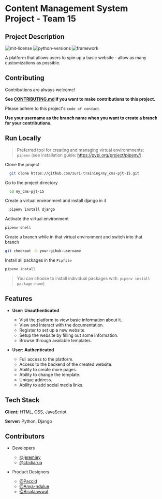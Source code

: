 # Content Management System Project - Team 15

## Project Description

![mit-license](https://img.shields.io/badge/license-MIT-brightgreen) ![python-versions](https://img.shields.io/badge/python-3.7%20%7C%203.8%20%7C%203.9%20%7C%203.10-blue) ![framework](https://img.shields.io/badge/framework-django-blue)

A platform that allows users to spin up a basic website - allow as many customizations as possible.

## Contributing

Contributions are always welcome!

**See [CONTRIBUTING.md](https://github.com/zuri-training/my_cms-pjt-15/blob/main/CONTRIBUTING.md) if you want to make contributions to this project.**

Please adhere to this project's `code of conduct`.

**Use your username as the branch name when you want to create a branch for your contributions.**


## Run Locally

> Preferred tool for creating and managing virtual environmnents: `pipenv` (see installation guide: <https://pypi.org/project/pipenv/>).

Clone the project
```bash
  git clone https://github.com/zuri-training/my_cms-pjt-15.git
```

Go to the project directory

```bash
  cd my_cms-pjt-15
```

Create a virtual environment and install django in it

```bash
  pipenv install django
```

Activate the virtual environment
```bash
pipenv shell
```

Create a branch while in that virtual environment and switch into that branch
```bash
git checkout -b your-gihub-username
```

Install all packages in the `Pipfile`
```bash
pipenv install
```
> You can choose to install individual packages with: `pipenv install package-name`)


<!-- ## How to run this project locally

> Preferred tool for creating and managing virtual environmnents: `pipenv` (see installation guide: <https://pypi.org/project/pipenv/>).
1. Clone this repo (which create a folder).
2. Change directory into the repo folder (using the `cd` command).
3. Run this command: `pipenv install django` (this step will create a virtual environment that will take the repo name and install django in it).
4. Run this command to activate the environment: `pipenv shell`.
5. While in the virtual environment, create your repo branch and switch into it.
6. Lastly, install all packages in the `Pipfile` with this command: `pipenv install` (or, you can choose to install individual packages with: `pipenv install package-name`).

### Major packages used at the moment (list will be updated as we progress)

- `django-environ` (tip: pipenv install django-environ). -->

## Features

- **User: Unauthenticated**
  - Visit the platform to view basic information about it.
  - View and Interact with the documentation.
  - Register to set up a new website.
  - Setup the website by filling out some information.
  - Browse through available templates.

- **User: Authenticated**
  - Full access to the platform.
  - Access to the backend of the created website.
  - Ability to create more pages.
  - Ability to change the template.
  - Unique address.
  - Ability to add social media links.

## Tech Stack

**Client:** HTML, CSS, JavaScript

**Server:** Python, Django

## Contributors

- Developers
  - [@jeremiey](https://www.github.com/jeremiey)
  - [@chidiarua](https://www.github.com/chidiarua)

- Product Designers
  - [@Paccid](https://www.github.com/Paccid)
  - [@Anya-ndulue](https://www.github.com/Anya-ndulue)
  - [@Bisolaawwal](https://www.github.com/Bisolaawwal)


<!-- - [@magnificientStudios](https://www.github.com/magnificientStudios)
- [@optimistictech](https://www.github.com/optimistictech)
- [@alvanokey](https://www.github.com/alvanokey)
- [@musoye](https://www.github.com/musoye)
- [@yusufadegbite](https://www.github.com/yusufadegbite)
- [@Noble101](https://www.github.com/Noble101)
- [@emmyrald](https://www.github.com/emmyrald)
- [@jonathanwambua](https://www.github.com/jonathanwambua)
- [@steph-ayo](https://www.github.com/steph-ayo)
- [@BioMeindinyo](https://www.github.com/BioMeindinyo)
- [@Usenmfon](https://www.github.com/Usenmfon)
- [@Emmanuel-Etukudo](https://www.github.com/Emmanuel-Etukudo)
- [@Rhoda-k](https://www.github.com/Rhoda-k)
- [@Temarii](https://www.github.com/Temarii)
- [@Joshua-Ogunwoolu](https://github.com/Joshua-Ogunwoolu)
- [@Prideland-okoi](https://github.com/Prideland-okoi) -->
